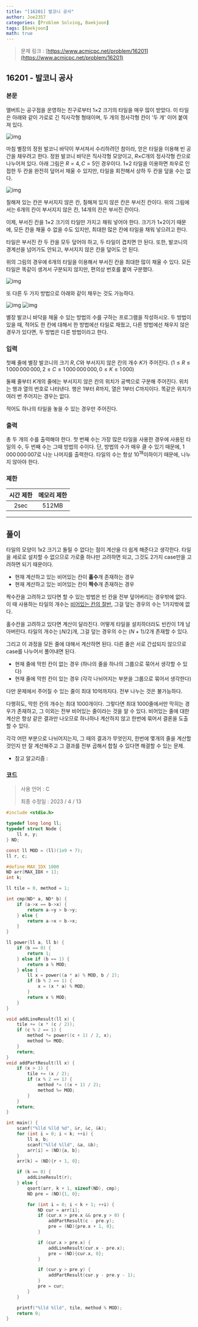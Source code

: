```yaml
---
title: "[16201] 발코니 공사"
author: Joe2357
categories: [Problem Solving, Baekjoon]
tags: [Baekjoon]
math: true
---
```


> 문제 링크 : [https://www.acmicpc.net/problem/16201](https://www.acmicpc.net/problem/16201)



## 16201 - 발코니 공사

### 본문

앨버트는 공구점을 운영하는 친구로부터 1×2 크기의 타일을 매우 많이 받았다. 이 타일은 아래와 같이 가로로 긴 직사각형 형태이며, 두 개의 정사각형 칸이 '두 개' 이어 붙여져 있다.

![img](https://upload.acmicpc.net/c0659975-ce96-49cf-a854-ea7cbdb1d9e1/-/preview/)

마침 별장의 정원 발코니 바닥이 부서져서 수리하려던 참이라, 얻은 타일을 이용해 빈 공간을 채우려고 한다. 정원 발코니 바닥은 직사각형 모양이고, $R$×$C$개의 정사각형 칸으로 나누어져 있다. 아래 그림은 $R = 4, C = 5$인 경우이다. 1×2 타일을 이용하면 좌우로 인접한 두 칸을 완전히 덮어서 채울 수 있지만, 타일을 회전해서 상하 두 칸을 덮을 수는 없다.

![img](https://upload.acmicpc.net/5618eb32-5cf4-4ef6-8d7c-87b8d31db449/-/preview/)

칠해져 있는 칸은 부서지지 않은 칸, 칠해져 있지 않은 칸은 부서진 칸이다. 위의 그림에서는 6개의 칸이 부서지지 않은 칸, 14개의 칸은 부서진 칸이다.

이제, 부서진 칸을 1×2 크기의 타일만 가지고 채워 넣어야 한다. 크기가 1×2이기 때문에, 모든 칸을 채울 수 없을 수도 있지만, 최대한 많은 칸에 타일을 채워 넣으려고 한다. 

타일은 부서진 칸 두 칸을 모두 덮어야 하고, 두 타일이 겹치면 안 된다. 또한, 발코니의 경계선을 넘어가도 안되고, 부서지지 않은 칸을 덮어도 안 된다.

위의 그림의 경우에 6개의 타일을 이용해서 부서진 칸을 최대한 많이 채울 수 있다. 모든 타일은 똑같이 생겨서 구분되지 않지만, 편의상 번호를 붙여 구분했다.

![img](https://upload.acmicpc.net/1b9bcc14-eeb5-49bf-84ce-1c56adca2d67/-/preview/)

또 다른 두 가지 방법으로 아래와 같이 채우는 것도 가능하다.

![img](https://upload.acmicpc.net/cd139655-1613-410a-89cc-02b188b91c50/-/preview/) ![img](https://upload.acmicpc.net/89356494-374a-43ef-8c55-64de13c4fe84/-/preview/)

별장 발코니 바닥을 채울 수 있는 방법의 수를 구하는 프로그램을 작성하시오. 두 방법이 있을 때, 적어도 한 칸에 대해서 한 방법에선 타일로 채웠고, 다른 방법에선 채우지 않은 경우가 있다면, 두 방법은 다른 방법이라고 한다.



### 입력

첫째 줄에 별장 발코니의 크기 $R, C$와 부서지지 않은 칸의 개수 $K$가 주어진다. ($1 ≤ R ≤ 1\,000\,000\,000, 2 ≤ C ≤ 1\,000\,000\,000, 0 ≤ K ≤ 1\,000$)

둘째 줄부터 $K$개의 줄에는 부서지지 않은 칸의 위치가 공백으로 구분해 주어진다. 위치는 행과 열의 번호로 나타낸다. 행은 $1$부터 $R$까지, 열은 $1$부터 $C$까지이다. 똑같은 위치가 여러 번 주어지는 경우는 없다.

적어도 하나의 타일을 놓을 수 있는 경우만 주어진다.



### 출력

총 두 개의 수를 출력해야 한다. 첫 번째 수는 가장 많은 타일을 사용한 경우에 사용된 타일의 수, 두 번째 수는 그때 방법의 수이다. 단, 방법의 수가 매우 클 수 있기 때문에, $1\,000\,000\,007$로 나눈 나머지를 출력한다. 타일의 수는 항상 $10^{18}$이하이기 때문에, 나누지 않아야 한다.



### 제한

| 시간 제한 | 메모리 제한 |
| :-------: | :---------: |
|   2sec    |    512MB    |

---



## 풀이

타일의 모양이 1x2 크기고 돌릴 수 없다는 점이 계산을 더 쉽게 해준다고 생각한다. 타일을 세로로 설치할 수 없으므로 가로줄 하나만 고려하면 되고, 그것도 2가지 case만을 고려하면 되기 때문이다.

- 현재 계산하고 있는 비어있는 칸이 **홀수**개 존재하는 경우
- 현재 계산하고 있는 비어있는 칸이 **짝수**개 존재하는 경우

짝수칸을 고려하고 있다면 할 수 있는 방법은 빈 칸을 전부 덮어버리는 경우밖에 없다. 이 때 사용하는 타일의 개수는 <u>비어있는 칸의 절반</u>, 그걸 덮는 경우의 수는 $1$가지밖에 없다.

홀수칸을 고려하고 있다면 계산이 달라진다. 어떻게 타일을 설치하더라도 빈칸이 1개 남아버린다. 타일의 개수는 $\lfloor N/2 \rfloor$개, 그걸 덮는 경우의 수는 $(N+1)/2$개 존재할 수 있다.

그리고 이 과정을 모든 줄에 대해서 계산하면 된다. 다른 줄은 서로 간섭되지 않으므로 case를 나누어서 풀어내면 된다.

- 현재 줄에 막힌 칸이 없는 경우 (하나의 줄을 하나의 그룹으로 묶어서 생각할 수 있다)
- 현재 줄에 막힌 칸이 있는 경우 (각각 나뉘어지는 부분을 그룹으로 묶어서 생각한다)

다만 문제에서 주어질 수 있는 줄이 최대 10억까지다. 전부 나누는 것은 불가능하다.

다행히도, 막힌 칸의 개수는 최대 1000개이다. 그렇다면 최대 1000줄에서만 막히는 경우가 존재하고, 그 이외는 전부 비어있는 줄이라는 것을 알 수 있다. 비어있는 줄에 대한 계산은 항상 같은 결과만 나오므로 하나하나 계산하지 않고 한번에 묶어서 결론을 도출할 수 있다.

각각 어떤 부분으로 나뉘어지는지, 그 때의 결과가 무엇인지, 한번에 몇개의 줄을 계산할 것인지 만 잘 계산해주고 그 결과를 전부 곱해서 합칠 수 있다면 해결할 수 있는 문제.

- 참고 알고리즘 : 

  

### 코드

> 사용 언어 : C  
>
> 최종 수정일 : 2023 / 4 / 13

```c
#include <stdio.h>

typedef long long ll;
typedef struct Node {
    ll x, y;
} ND;

const ll MOD = (ll)(1e9 + 7);
ll r, c;

#define MAX_IDX 1000
ND arr[MAX_IDX + 1];
int k;

ll tile = 0, method = 1;

int cmp(ND* a, ND* b) {
    if (a->x == b->x) {
        return a->y > b->y;
    } else {
        return a->x > b->x;
    }
}

ll power(ll a, ll b) {
    if (b == 0) {
        return 1;
    } else if (b == 1) {
        return a % MOD;
    } else {
        ll x = power((a * a) % MOD, b / 2);
        if (b % 2 == 1) {
            x = (x * a) % MOD;
        }
        return x % MOD;
    }
}

void addLineResult(ll x) {
    tile += (x * (c / 2));
    if (c % 2 == 1) {
        method *= power((c + 1) / 2, x);
        method %= MOD;
    }
    return;
}
void addPartResult(ll x) {
    if (x > 1) {
        tile += (x / 2);
        if (x % 2 == 1) {
            method *= ((x + 1) / 2);
            method %= MOD;
        }
    }
    return;
}

int main() {
    scanf("%lld %lld %d", &r, &c, &k);
    for (int i = 0; i < k; ++i) {
        ll a, b;
        scanf("%lld %lld", &a, &b);
        arr[i] = (ND){a, b};
    }
    arr[k] = (ND){r + 1, 0};

    if (k == 0) {
        addLineResult(r);
    } else {
        qsort(arr, k + 1, sizeof(ND), cmp);
        ND pre = (ND){1, 0};

        for (int i = 0; i < k + 1; ++i) {
            ND cur = arr[i];
            if (cur.x > pre.x && pre.y > 0) {
                addPartResult(c - pre.y);
                pre = (ND){pre.x + 1, 0};
            }

            if (cur.x > pre.x) {
                addLineResult(cur.x - pre.x);
                pre = (ND){cur.x, 0};
            }

            if (cur.y > pre.y) {
                addPartResult(cur.y - pre.y - 1);
            }
            pre = cur;
        }
    }

    printf("%lld %lld", tile, method % MOD);
    return 0;
}
```
